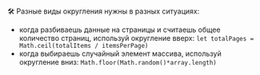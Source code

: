 ---
---

🛠 Разные виды округления нужны в разных ситуациях:

- когда разбиваешь данные на страницы и считаешь общее количество страниц, используй округление вверх: `let totalPages = Math.ceil(totalItems / itemsPerPage)`
- когда выбираешь случайный элемент массива, используй округление вниз: `Math.floor(Math.random()*array.length)`
